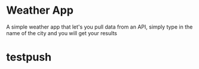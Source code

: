 # Weather App
A simple weather app that let's you pull data from an API, simply type in the name of the city and you will get your results  

# testpush